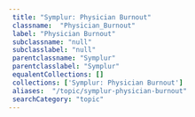 ```yaml
--- 
 title: "Symplur: Physician Burnout" 
 classname:  "Physician_Burnout" 
 label: "Physician Burnout" 
 subclassname: "null" 
 subclasslabel: "null" 
 parentclassname: "Symplur" 
 parentclasslabel: "Symplur" 
 equalentCollections: [] 
 collections: ['Symplur: Physician Burnout']
 aliases:  "/topic/symplur-physician-burnout"  
 searchCategory: "topic" 
---
```

